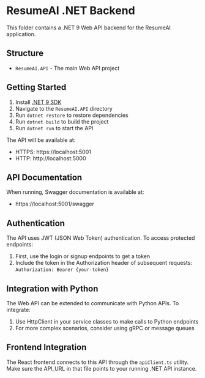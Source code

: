 
# ResumeAI .NET Backend

This folder contains a .NET 9 Web API backend for the ResumeAI application.

## Structure

- `ResumeAI.API` - The main Web API project

## Getting Started

1. Install [.NET 9 SDK](https://dotnet.microsoft.com/download/dotnet/9.0)
2. Navigate to the `ResumeAI.API` directory
3. Run `dotnet restore` to restore dependencies
4. Run `dotnet build` to build the project
5. Run `dotnet run` to start the API

The API will be available at:
- HTTPS: https://localhost:5001
- HTTP: http://localhost:5000

## API Documentation

When running, Swagger documentation is available at:
- https://localhost:5001/swagger

## Authentication

The API uses JWT (JSON Web Token) authentication. To access protected endpoints:
1. First, use the login or signup endpoints to get a token
2. Include the token in the Authorization header of subsequent requests:
   `Authorization: Bearer {your-token}`

## Integration with Python

The Web API can be extended to communicate with Python APIs. To integrate:
1. Use HttpClient in your service classes to make calls to Python endpoints
2. For more complex scenarios, consider using gRPC or message queues

## Frontend Integration

The React frontend connects to this API through the `apiClient.ts` utility. Make sure the API_URL in that file points to your running .NET API instance.
